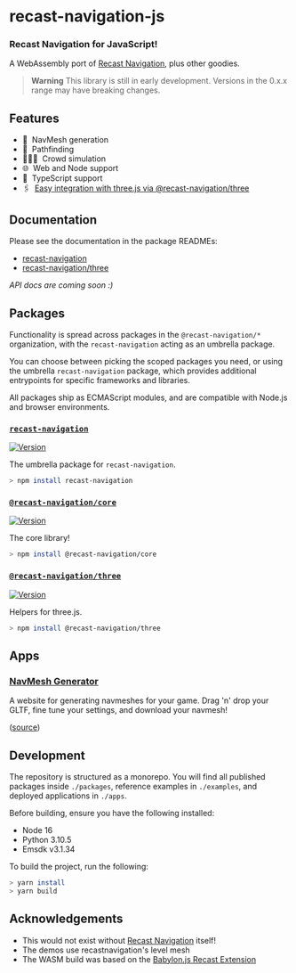 # recast-navigation-js

### Recast Navigation for JavaScript!

A WebAssembly port of [Recast Navigation](https://github.com/recastnavigation/recastnavigation), plus other goodies.

> **Warning** This library is still in early development. Versions in the 0.x.x range may have breaking changes.

## Features

- 📐 ‎ NavMesh generation
- 🧭 ‎ Pathfinding
- 🧑‍🤝‍🧑 ‎ Crowd simulation
- 🌐 ‎ Web and Node support
- 💙 ‎ TypeScript support
- 🖇 ‎ [Easy integration with three.js via @recast-navigation/three](https://github.com/isaac-mason/recast-navigation-js/tree/main/packages/recast-navigation-three)

## Documentation

Please see the documentation in the package READMEs:
- [recast-navigation](https://github.com/isaac-mason/recast-navigation-js/tree/main/packages/recast-navigation/README.md)
- [recast-navigation/three](https://github.com/isaac-mason/recast-navigation-js/tree/main/packages/recast-navigation-three/README.md)

*API docs are coming soon :)*

## Packages

Functionality is spread across packages in the `@recast-navigation/*` organization, with the `recast-navigation` acting as an umbrella package.

You can choose between picking the scoped packages you need, or using the umbrella `recast-navigation` package, which provides additional entrypoints for specific frameworks and libraries.

All packages ship as ECMAScript modules, and are compatible with Node.js and browser environments.

### [**`recast-navigation`**](https://github.com/isaac-mason/recast-navigation-js/tree/main/packages/recast-navigation)

[![Version](https://img.shields.io/npm/v/recast-navigation)](https://www.npmjs.com/package/recast-navigation)

The umbrella package for `recast-navigation`.

```bash
> npm install recast-navigation
```

### [**`@recast-navigation/core`**](https://github.com/isaac-mason/recast-navigation-js/tree/main/packages/recast-navigation-core)

[![Version](https://img.shields.io/npm/v/@recast-navigation/core)](https://www.npmjs.com/package/@recast-navigation/core)

The core library!

```bash
> npm install @recast-navigation/core
```

### [**`@recast-navigation/three`**](https://github.com/isaac-mason/recast-navigation-js/tree/main/packages/recast-navigation-three)

[![Version](https://img.shields.io/npm/v/@recast-navigation/three)](https://www.npmjs.com/package/@recast-navigation/three)

Helpers for three.js. 

```bash
> npm install @recast-navigation/three
```

## Apps

### [NavMesh Generator](https://navmesh.isaacmason.com/)

A website for generating navmeshes for your game. Drag 'n' drop your GLTF, fine tune your settings, and download your navmesh!

([source](./apps/navmesh-website/))

## Development

The repository is structured as a monorepo. You will find all published packages inside `./packages`, reference examples in `./examples`, and deployed applications in `./apps`.

Before building, ensure you have the following installed:

- Node 16
- Python 3.10.5
- Emsdk v3.1.34

To build the project, run the following:

```sh
> yarn install
> yarn build
```

## Acknowledgements

- This would not exist without [Recast Navigation](https://github.com/recastnavigation/recastnavigation) itself!
- The demos use recastnavigation's level mesh
- The WASM build was based on the [Babylon.js Recast Extension](https://github.com/BabylonJS/Extensions/tree/master/recastjs)